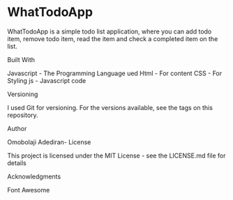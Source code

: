 # WhatTodoApp
WhatTodoApp is a simple todo list application, where you can add todo item, remove todo item, 
read the item and check a completed item on the list.


Built With

Javascript - The Programming Language ued
Html - For content
CSS - For Styling
js - Javascript code

Versioning

I used Git for versioning. For the versions available, see the tags on this repository.

Author

Omobolaji Adediran- 
License

This project is licensed under the MIT License - see the LICENSE.md file for details

Acknowledgments

Font Awesome



